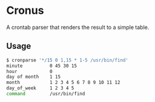 Cronus
======

A crontab parser that renders the result to a simple table.


Usage
-----

```bash
$ cronparse '*/15 0 1,15 * 1-5 /usr/bin/find'
minute          0 45 30 15
hour            0
day of month    1 15
month           1 2 3 4 5 6 7 8 9 10 11 12
day_of_week     1 2 3 4 5
command         /usr/bin/find
```
